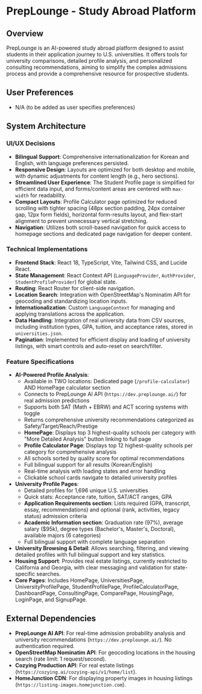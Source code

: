 # PrepLounge - Study Abroad Platform

## Overview
PrepLounge is an AI-powered study abroad platform designed to assist students in their application journey to U.S. universities. It offers tools for university comparisons, detailed profile analysis, and personalized consulting recommendations, aiming to simplify the complex admissions process and provide a comprehensive resource for prospective students.

## User Preferences
- N/A (to be added as user specifies preferences)

## System Architecture

### UI/UX Decisions
- **Bilingual Support**: Comprehensive internationalization for Korean and English, with language preferences persisted.
- **Responsive Design**: Layouts are optimized for both desktop and mobile, with dynamic adjustments for content length (e.g., hero sections).
- **Streamlined User Experience**: The Student Profile page is simplified for efficient data input, and forms/content areas are centered with `max-width` for readability.
- **Compact Layouts**: Profile Calculator page optimized for reduced scrolling with tighter spacing (48px section padding, 24px container gap, 12px form fields), horizontal form-results layout, and flex-start alignment to prevent unnecessary vertical stretching.
- **Navigation**: Utilizes both scroll-based navigation for quick access to homepage sections and dedicated page navigation for deeper content.

### Technical Implementations
- **Frontend Stack**: React 18, TypeScript, Vite, Tailwind CSS, and Lucide React.
- **State Management**: React Context API (`LanguageProvider`, `AuthProvider`, `StudentProfileProvider`) for global state.
- **Routing**: React Router for client-side navigation.
- **Location Search**: Integration with OpenStreetMap's Nominatim API for geocoding and standardizing location inputs.
- **Internationalization**: Custom `LanguageContext` for managing and applying translations across the application.
- **Data Handling**: Integration of real university data from CSV sources, including institution types, GPA, tuition, and acceptance rates, stored in `universities.json`.
- **Pagination**: Implemented for efficient display and loading of university listings, with smart controls and auto-reset on search/filter.

### Feature Specifications
- **AI-Powered Profile Analysis**: 
  - Available in TWO locations: Dedicated page (`/profile-calculator`) AND HomePage calculator section
  - Connects to PrepLounge AI API (`https://dev.preplounge.ai/`) for real admission predictions
  - Supports both SAT (Math + EBRW) and ACT scoring systems with toggle
  - Returns comprehensive university recommendations categorized as Safety/Target/Reach/Prestige
  - **HomePage**: Displays top 3 highest-quality schools per category with "More Detailed Analysis" button linking to full page
  - **Profile Calculator Page**: Displays top 12 highest-quality schools per category for comprehensive analysis
  - All schools sorted by quality score for optimal recommendations
  - Full bilingual support for all results (Korean/English)
  - Real-time analysis with loading states and error handling
  - Clickable school cards navigate to detailed university profiles
- **University Profile Pages**: 
  - Detailed profiles for 1,696 unique U.S. universities
  - Quick stats: Acceptance rate, tuition, SAT/ACT ranges, GPA
  - **Application Requirements section**: Lists required (GPA, transcript, essay, recommendations) and optional (rank, activities, legacy status) admission criteria
  - **Academic Information section**: Graduation rate (97%), average salary ($95k), degree types (Bachelor's, Master's, Doctoral), available majors (6 categories)
  - Full bilingual support with complete language separation
- **University Browsing & Detail**: Allows searching, filtering, and viewing detailed profiles with full bilingual support and key statistics.
- **Housing Support**: Provides real estate listings, currently restricted to California and Georgia, with clear messaging and validation for state-specific searches.
- **Core Pages**: Includes HomePage, UniversitiesPage, UniversityProfilePage, StudentProfilePage, ProfileCalculatorPage, DashboardPage, ConsultingPage, ComparePage, HousingPage, LoginPage, and SignupPage.

## External Dependencies
- **PrepLounge AI API**: For real-time admission probability analysis and university recommendations (`https://dev.preplounge.ai/`). No authentication required.
- **OpenStreetMap Nominatim API**: For geocoding locations in the housing search (rate limit: 1 request/second).
- **Cozying Production API**: For real estate listings (`https://cozying.ai/cozying-api/v1/home/list`).
- **HomeJunction CDN**: For displaying property images in housing listings (`https://listing-images.homejunction.com`).